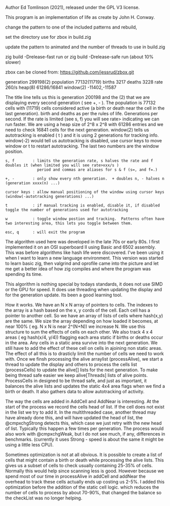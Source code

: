 Author Ed Tomlinson (2021), released under the GPL V3 license.

This program is an implementation of life as create by John H. Conway.  

change the pattern to one of the included patterns and rebuild, 

set the directory use for zbox in build.zig

update the pattern to animated and the number of threads to use in build.zig

zig build -Drelease-fast run
or
zig build -Drelease-safe run (about 10% slower)

zbox can be cloned from: https://github.com/jessrud/zbox.git

generation 299198(2) population 77132(11719) births 3217 deaths 3228 rate 260/s  heap(8) 61286/16841  window(2) -11402,-11587

The title line tells us this is generation 200198 and the (2) that we are displaying every second generation ( see +, - ).
The population is 77132 cells with (11719) cells considered active (a birth or death near the cell in the last generation).
birth and deaths as per the rules of life.
Generations per second.  If the rate is limited (see s, f) you will see rate> indicating we can run faster.
We are using a heap size of 2^8 x 2^8 with 61286 entries and we need to check 16841 cells for the next generation.
window(2) tells us autotracking is enabled ( t ) and it is using 2 generations for tracking info.
window(-2) would tell us autotracking is disabled, use cursor keys to move window or t to restart autotracking.
The last two numbers are the window position.

    s, f        : limits the generation rate, s halves the rate and f doubles it (when limited you will see rate>xxx/s )
                  period and commas are aliases for s & f (s=, and f=.)

    +, -        : only show every nth generation.  + doubles n, - halves n (generation xxxx(n) ...)

    cursor keys : allow manual positioning of the window using cursor keys (window(-autotracking generations) ...)

    t           : if manual tracking is enabled, disable it, if disabled toggle the number of generations used for autotracking
    
    w           : toggle window postion and tracking.  Patterns often have two interesting area, this lets you toggle between them.

    esc, q      : will exit the program

The algorithm used here was developed in the late 70s or early 80s.  I first implemented it on an OSI superboard II using 
Basic and 6502 assembly.  This was before algorithms like hash life were discovered.  I've been using it when I want to learn a 
new language environment.  This version was started to learn basic zig, then valgrind and oprofile came into the picture and let 
me get a better idea of how zig compiles and where the program was spending its time.

This algorithm is nothing special by todays standards, it does not use SIMD or the GPU for speed.  It does use threading when
updating the display and for the generation update.  Its been a good learning tool.

How it works.  We have an N x N array of pointers to cells.  The indexes to the array is a hash based on the x, y cords of the cell.
Each cell has a pointer to another cell.  So we have an array of lists of cells where hash(x,y) are the same.  We size the array
depending on how loaded it becomes, at near 100% ( eg. N x N is near 2^(N+N)) we increase N.  We use this structure to sum the 
effects of cells on each other.  We also track 4 x 4 areas ( eg hash(x/4, y/4)) flagging each area static if births or deaths occur 
in the area.  Any cells in a static area survive into the next generation.  We still have to add the effect of these cell on cells 
in ajoining non static areas.  The effect of all this is to drasticly limit the number of cells we need to work with.  Once we finsh 
processing the alive arraylist (processAlive), we start a thread to update the display and others to process the cells list 
(processCells) to update the alive[] lists for the next generation.  To make being thread safe easier we keep alive[Threads] lists
of alive points.  ProcessCells in designed to be thread safe, and just as important, it balances the alive lists and updates the 
static 4x4 area flags when we find a birth or death.  It also gathers data to allow autotracking of activity. 

The way the cells are added in AddCell and AddNear is interesting.  At the start of the process we record the cells head of list.
If the cell does not exist in the list we try to add it.  In the multithreaded case, another thread may have already done this, 
and will have updated the head of list,  the @cmpxchgStrong detects this, which case we just retry with the new head of list.
Typically this happen a few times per generation.  The process would also work with @cmpxchgWeak, but I do not see much, if any,
differences in benchmarks.  (currently it uses Strong - speed is about the same it might be using a little less CPU).

Sometimes optimization is not at all obvious.  It is possible to create a list of cells that might contain a birth or death while
processing the alive lists.  This gives us a subset of cells to check usually containing 25-35% of cells.  Normally this would 
help since scanning less is good.  However because we spend most of our time in processAlive in addCell and addNear the overhead 
to track these cells actually ends up costing us 2-5%.  I added this optimization before the addition of the static cell logic.
which reduces the number of cells to process by about 70-90%, that changed the balance so the checkList was no longer helping.
